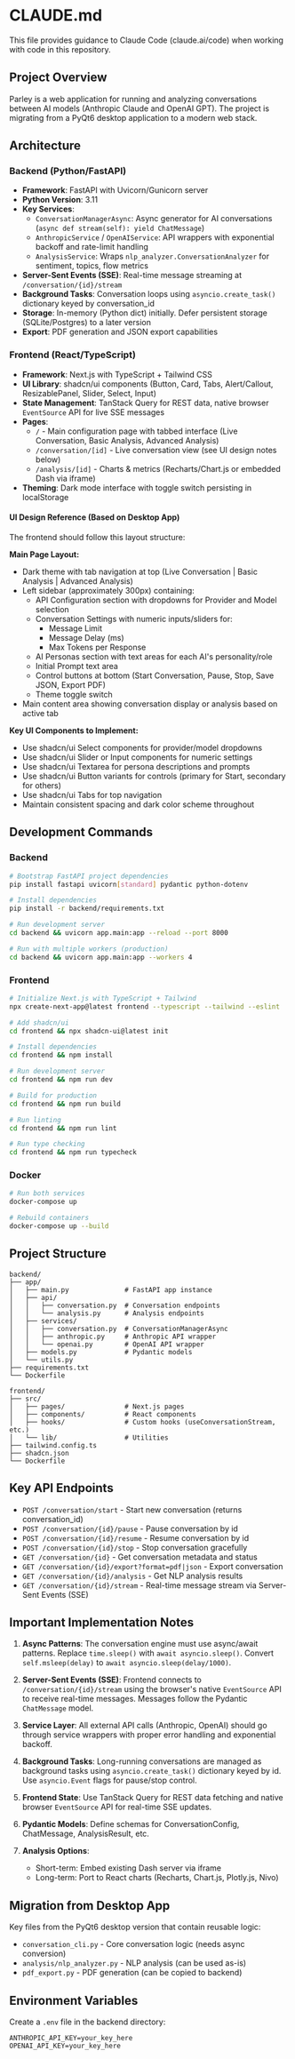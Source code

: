# CLAUDE.md

This file provides guidance to Claude Code (claude.ai/code) when working with code in this repository.

## Project Overview

Parley is a web application for running and analyzing conversations between AI models (Anthropic Claude and OpenAI GPT). The project is migrating from a PyQt6 desktop application to a modern web stack.

## Architecture

### Backend (Python/FastAPI)
- **Framework**: FastAPI with Uvicorn/Gunicorn server
- **Python Version**: 3.11
- **Key Services**:
  - `ConversationManagerAsync`: Async generator for AI conversations (`async def stream(self): yield ChatMessage`)
  - `AnthropicService` / `OpenAIService`: API wrappers with exponential backoff and rate-limit handling
  - `AnalysisService`: Wraps `nlp_analyzer.ConversationAnalyzer` for sentiment, topics, flow metrics
- **Server-Sent Events (SSE)**: Real-time message streaming at `/conversation/{id}/stream`
- **Background Tasks**: Conversation loops using `asyncio.create_task()` dictionary keyed by conversation_id
- **Storage**: In-memory (Python dict) initially. Defer persistent storage (SQLite/Postgres) to a later version
- **Export**: PDF generation and JSON export capabilities

### Frontend (React/TypeScript)
- **Framework**: Next.js with TypeScript + Tailwind CSS
- **UI Library**: shadcn/ui components (Button, Card, Tabs, Alert/Callout, ResizablePanel, Slider, Select, Input)
- **State Management**: TanStack Query for REST data, native browser `EventSource` API for live SSE messages
- **Pages**:
  - `/` - Main configuration page with tabbed interface (Live Conversation, Basic Analysis, Advanced Analysis)
  - `/conversation/[id]` - Live conversation view (see UI design notes below)
  - `/analysis/[id]` - Charts & metrics (Recharts/Chart.js or embedded Dash via iframe)
- **Theming**: Dark mode interface with toggle switch persisting in localStorage

#### UI Design Reference (Based on Desktop App)
The frontend should follow this layout structure:

**Main Page Layout:**
- Dark theme with tab navigation at top (Live Conversation | Basic Analysis | Advanced Analysis)
- Left sidebar (approximately 300px) containing:
  - API Configuration section with dropdowns for Provider and Model selection
  - Conversation Settings with numeric inputs/sliders for:
    - Message Limit
    - Message Delay (ms)
    - Max Tokens per Response
  - AI Personas section with text areas for each AI's personality/role
  - Initial Prompt text area
  - Control buttons at bottom (Start Conversation, Pause, Stop, Save JSON, Export PDF)
  - Theme toggle switch
- Main content area showing conversation display or analysis based on active tab

**Key UI Components to Implement:**
- Use shadcn/ui Select components for provider/model dropdowns
- Use shadcn/ui Slider or Input components for numeric settings
- Use shadcn/ui Textarea for persona descriptions and prompts
- Use shadcn/ui Button variants for controls (primary for Start, secondary for others)
- Use shadcn/ui Tabs for top navigation
- Maintain consistent spacing and dark color scheme throughout

## Development Commands

### Backend
```bash
# Bootstrap FastAPI project dependencies
pip install fastapi uvicorn[standard] pydantic python-dotenv

# Install dependencies
pip install -r backend/requirements.txt

# Run development server
cd backend && uvicorn app.main:app --reload --port 8000

# Run with multiple workers (production)
cd backend && uvicorn app.main:app --workers 4
```

### Frontend
```bash
# Initialize Next.js with TypeScript + Tailwind
npx create-next-app@latest frontend --typescript --tailwind --eslint

# Add shadcn/ui
cd frontend && npx shadcn-ui@latest init

# Install dependencies
cd frontend && npm install

# Run development server
cd frontend && npm run dev

# Build for production
cd frontend && npm run build

# Run linting
cd frontend && npm run lint

# Run type checking
cd frontend && npm run typecheck
```

### Docker
```bash
# Run both services
docker-compose up

# Rebuild containers
docker-compose up --build
```

## Project Structure

```
backend/
├── app/
│   ├── main.py              # FastAPI app instance
│   ├── api/
│   │   ├── conversation.py  # Conversation endpoints
│   │   └── analysis.py      # Analysis endpoints
│   ├── services/
│   │   ├── conversation.py  # ConversationManagerAsync
│   │   ├── anthropic.py     # Anthropic API wrapper
│   │   └── openai.py        # OpenAI API wrapper
│   ├── models.py            # Pydantic models
│   └── utils.py
├── requirements.txt
└── Dockerfile

frontend/
├── src/
│   ├── pages/               # Next.js pages
│   ├── components/          # React components
│   ├── hooks/               # Custom hooks (useConversationStream, etc.)
│   └── lib/                 # Utilities
├── tailwind.config.ts
├── shadcn.json
└── Dockerfile
```

## Key API Endpoints

- `POST /conversation/start` - Start new conversation (returns conversation_id)
- `POST /conversation/{id}/pause` - Pause conversation by id
- `POST /conversation/{id}/resume` - Resume conversation by id
- `POST /conversation/{id}/stop` - Stop conversation gracefully
- `GET /conversation/{id}` - Get conversation metadata and status
- `GET /conversation/{id}/export?format=pdf|json` - Export conversation
- `GET /conversation/{id}/analysis` - Get NLP analysis results
- `GET /conversation/{id}/stream` - Real-time message stream via Server-Sent Events (SSE)

## Important Implementation Notes

1. **Async Patterns**: The conversation engine must use async/await patterns. Replace `time.sleep()` with `await asyncio.sleep()`. Convert `self.msleep(delay)` to `await asyncio.sleep(delay/1000)`.

2. **Server-Sent Events (SSE)**: Frontend connects to `/conversation/{id}/stream` using the browser's native `EventSource` API to receive real-time messages. Messages follow the Pydantic `ChatMessage` model.

3. **Service Layer**: All external API calls (Anthropic, OpenAI) should go through service wrappers with proper error handling and exponential backoff.

4. **Background Tasks**: Long-running conversations are managed as background tasks using `asyncio.create_task()` dictionary keyed by id. Use `asyncio.Event` flags for pause/stop control.

5. **Frontend State**: Use TanStack Query for REST data fetching and native browser `EventSource` API for real-time SSE updates.

6. **Pydantic Models**: Define schemas for ConversationConfig, ChatMessage, AnalysisResult, etc.

7. **Analysis Options**: 
   - Short-term: Embed existing Dash server via iframe
   - Long-term: Port to React charts (Recharts, Chart.js, Plotly.js, Nivo)

## Migration from Desktop App

Key files from the PyQt6 desktop version that contain reusable logic:
- `conversation_cli.py` - Core conversation logic (needs async conversion)
- `analysis/nlp_analyzer.py` - NLP analysis (can be used as-is)
- `pdf_export.py` - PDF generation (can be copied to backend)

## Environment Variables

Create a `.env` file in the backend directory:
```
ANTHROPIC_API_KEY=your_key_here
OPENAI_API_KEY=your_key_here
```